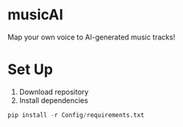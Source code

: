 # musicAI
Map your own voice to AI-generated music tracks!

# Set Up
1) Download repository
2) Install dependencies
```python
pip install -r Config/requirements.txt
```

